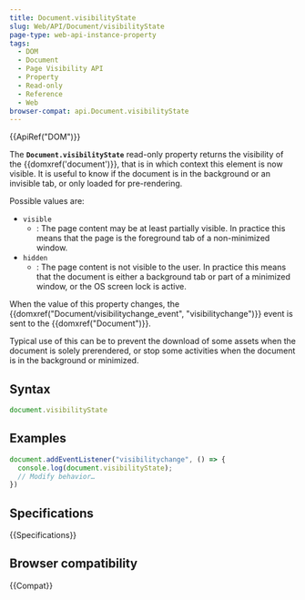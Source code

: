 ```yaml
---
title: Document.visibilityState
slug: Web/API/Document/visibilityState
page-type: web-api-instance-property
tags:
  - DOM
  - Document
  - Page Visibility API
  - Property
  - Read-only
  - Reference
  - Web
browser-compat: api.Document.visibilityState
---
```

{{ApiRef("DOM")}}

The **`Document.visibilityState`**
read-only property returns the visibility of the {{domxref('document')}}, that is in
which context this element is now visible. It is useful to know if the document is in
the background or an invisible tab, or only loaded for pre-rendering.

Possible
values are:

- `visible`
  - : The page content may be at least partially visible. In practice this means that the
    page is the foreground tab of a non-minimized window.
- `hidden`
  - : The page content is not visible to the user. In practice this means that the
    document is either a background tab or part of a minimized window, or the OS screen
    lock is active.

When the value of this property changes, the
{{domxref("Document/visibilitychange_event", "visibilitychange")}} event is sent to the
{{domxref("Document")}}.

Typical use of this can be to prevent the download of some assets when the document is
solely prerendered, or stop some activities when the document is in the background or
minimized.

## Syntax

```js
document.visibilityState
```

## Examples

```js
document.addEventListener("visibilitychange", () => {
  console.log(document.visibilityState);
  // Modify behavior…
})
```

## Specifications

{{Specifications}}

## Browser compatibility

{{Compat}}
